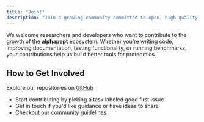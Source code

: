 ```yaml
---
title: "Join!"
description: "Join a growing community committed to open, high-quality software for proteomics research."
---
```


We welcome researchers and developers who want to contribute to the growth of the **alphapept** ecosystem. Whether you're writing code, improving documentation, testing functionality, or running benchmarks, your contributions help us build better tools for proteomics.

## How to Get Involved

Explore our repositories on [GitHub](https://github.com/MannLabs)
* Start contributing by picking a task labeled good first issue
* Get in touch if you'd like guidance or have ideas to share
* Checkout our [community guidelines](/community/guidelines)



